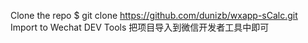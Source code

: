 Clone the repo
$ git clone https://github.com/dunizb/wxapp-sCalc.git
Import to Wechat DEV Tools
把项目导入到微信开发者工具中即可
